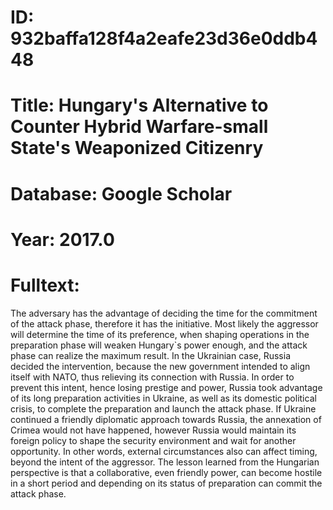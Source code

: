 # ID: 932baffa128f4a2eafe23d36e0ddb448
# Title: Hungary's Alternative to Counter Hybrid Warfare-small State's Weaponized Citizenry
# Database: Google Scholar
# Year: 2017.0
# Fulltext:
The adversary has the advantage of deciding the time for the commitment of the attack phase, therefore it has the initiative.
Most likely the aggressor will determine the time of its preference, when shaping operations in the preparation phase will weaken Hungary`s power enough, and the attack phase can realize the maximum result.
In the Ukrainian case, Russia decided the intervention, because the new government intended to align itself with NATO, thus relieving its connection with Russia.
In order to prevent this intent, hence losing prestige and power, Russia took advantage of its long preparation activities in Ukraine, as well as its domestic political crisis, to complete the preparation and launch the attack phase.
If Ukraine continued a friendly diplomatic approach towards Russia, the annexation of Crimea would not have happened, however Russia would maintain its foreign policy to shape the security environment and wait for another opportunity.
In other words, external circumstances also can affect timing, beyond the intent of the aggressor.
The lesson learned from the Hungarian perspective is that a collaborative, even friendly power, can become hostile in a short period and depending on its status of preparation can commit the attack phase.